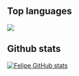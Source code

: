 ## Top languages
<a href="https://wakatime.com"><img src="https://wakatime.com/share/@felipelube/2e6ee6d7-604e-4e21-9e85-e1513dca32b7.png" /></a>

## Github stats
[![Felipe GitHub stats](https://github-readme-stats-kappa-one-59.vercel.app/api?username=felipelube&theme=tokyonight)](https://github.com/felipelube/github-readme-stats)
